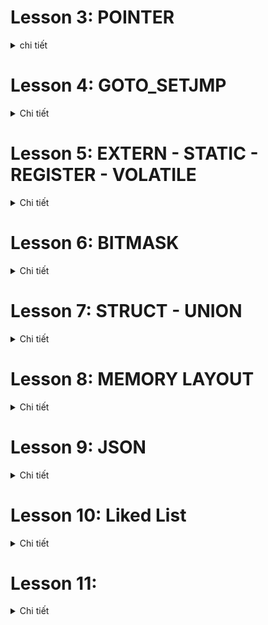 # Lesson 3: POINTER

<details>
  <summary>chi tiết</summary

## 1. Pointer
 Kích thước pointer: kích thước của pointer phụ thuộc vào kiến trúc máy tính thực thi
+ Kiến trúc x86, con trỏ sẽ có kích thước 32-bit (4 bytes)
+ Kiến trúc x64, con trỏ sẽ có kích thước 64-bit (8 bytes)
  
Định nghĩa: Biến con trỏ là một biến có giá trị là địa chỉ của một biết khác ( chứa địa chỉ của một biến khác). Biến bình thường thì chỉ lưu giá trị
    
```c
int main{
    int var = 10;  //bien binh thuong
    int *ptr;      //bien con tro
    ptr = &var;    // bien con tro lay dia chi cua bien var

    //ex1: pointer
    int a = 10;
    int array[]={1,2,4,5};

    int *ptr = array;

    printf("Dia chi a: %p \n", &a);
    printf("gia tri tai dia chi: %d\n",*ptr);
    printf("Dia chi Tong: %p \n", &tong);
    printf("Dia chi array: %p\n",array);
}
```
## 2. function pointer
#### Con trỏ hàm là 1 con trỏ lưu trữ địa chỉ của 1 hàm mà nó đang trỏ đến. Nó cũng có thể truyền một fumctiom như một đối số cho function khác.
```c
#include<stdio.h>
void tong(int a, int b){
    printf("Tong %d va %d = %d\n",a,b,a+b);
}
void hieu(int a, int b){
    printf("hieu %d va %d = %d\n",a,b,a-b);
}
void tich(int a, int b){
    printf("tich %d va %d = %d\n",a,b,a*b);
}
void thuong(int a, int b){
    printf("thuong %d va %d = %f\n",a,b,a/(double)b);
}
void TinhToan(void (*phepToan)(int,int),int a, int b){
    printf("Chuong trinh tinh toan:\n");
    phepToan(a,b);
}
int main (int argc, char const *argv[]){
//ex2: func pointer
    void (*phepToan[])(int,int) = {&tong, &hieu, &tich, &thuong};

    phepToan[0](7,5);
    phepToan[1](7,5);
    phepToan[2](7,5);
    phepToan[3](7,5);

    TinhToan(&tong,27,65);
    TinhToan(&hieu,27,65);
    TinhToan(&thuong,27,65);

    char (*text)() = &display;
    printf("Test: %c\n",text());
    return 0;
}
```

## 3.Type pointer
#### Các kiểu dữ liệu của con trỏ cho thấy con trỏ đang lưu trữ dữ giá trị kiểu giữ liệu nào tại địa chỉ đó.
#### VD: char *ptr; đây là con trỏ kiểu char nó sẽ sử dụng 1 byte địa chỉ tương úng để chứa giá trị. Nếu có các giá trị xếp liên tiếp (như kiểu mảng, kiểu chuỗi) thì xác định theo độ lệch địa chỉ cũng dựa vào kiểu dữ liệu của con trỏ đó, từ đó việc dịch địa chỉ để lấy giá trị trong 1 chuỗi các giá trị liên tiếp mới chính xác.
#### con trỏ kiểu void có thể trỏ đến tất các các con trỏ, địa chỉ khác mà không cần quan tâm đến kiểu dữ liệu của con trỏ, địa chỉ đó.
```c
#include<stdio.h>
int main (int argc, char const *argv[]){
//ex3: type pointer 
    int var_int = 50;
    char var_char = 'A';
    double var_double = 10.5;
    
    int *ptr;
    char *ptr_char;
    float *ptr_float;
    double *ptr_double;

    void *ptr_void;

    ptr_void = &tong;
    ((void (*)(int,int))ptr_void)(3,4);

    ptr_void = &var_char;
    printf("Dia chi: %p, int: %c\n",ptr_void,*(char *)ptr_void);    
    ptr_void = &var_double;
    printf("Dia chi: %p, int: %f\n",ptr_void,*(double *)ptr_void);    
    ptr_void = &var_int;
    printf("Dia chi: %p, int: %d\n",ptr_void,*(int *)ptr_void);     
    return 0;
}
```

## 4.Pass by value và Pass by reference
#### Khi truyền các đối số vào 1 hàm thì:
#### -Nếu truyền int a, int b (Pass by value) thì khi hàm đó được gọi, các đối số truyền vào sẽ được khởi tạo 1 bản sao của nó hoàn toàn không liên quan đến các đối số đã truyền vào lúc đầu, các bản sao đó sẽ được thực thi trong hàm và được xóa khi kết thúc hàm vì vậy giá trị của các đối số lúc truyền vào sẽ không bị thay đổi.
#### - Nếu truyền int *a, int *b (Pass by reference) thì khi hàm đó được gọi, các đối số truyền vào sẽ có giá trị chính là địa chỉ cuả các đối số truyền vào đó, lên khi thực thi trong hàm thay đổi giá trị của biến thông qua địa chỉ sẽ thay đổi hoàn toán giá trị của biến đó, kế cả khi thoát khỏi hàm.
#### - Con trỏ hằng: là 1 biến con trỏ trỏ vào 1 giá trị hằng, vì vậy không thể thay đổi giá trị của hằng đó kể cả thông qua con trỏ, còn ta vẫn có thể sử dụng các con trỏ khác để trỏ vào hằng đó.
#### - Hằng con trỏ: là 1 biền con trỏ kiểu hằng (không thể thay đổi giá trị tại nó được lưu trong bộ nhớ vùng data segment) vì vậy khi dã gán cho nó 1 địa chỉ để trỏ vào thì ta không thể thay đổi địa chỉ trỏ vào đó hay nói cách khác ta không thể trỏ đến giá trị khác nữa. còn giá trị trỏ vào vẫn có thể thay đổi giá trị.
```c
#include<stdio.h>
void swap(int a, int b){    //int a=10, int b=20, 0xc3=10 va 0xc4=20
    int c;
    c = a;
    a = b;
    b = c;
}

void swap2(int *a, int *b){     //int *a=0x01  int *b=0x02
    int c;
    c = *a;
    *a = *b;
    *b = c;
}
int main (int argc, char const *argv[]){
//ex4: tham chieu bien, con tro hang, hang con tro
    int x = 10, y = 20;     //0x01=10 0x02=20
    printf("x=%d, y=%d\n",x,y);

    swap2(&x,&y);
    printf("x=%d, y=%d\n",x,y);

    printf("String: %s\n",string);

    // display2(string);
    // printf("String: %s\n",string);
    return 0;
}
```

## 5.NULL Pointer 
#### là con trỏ trỏ đến vùng nhớ bằng không hay nói cách khác nó không trỏ đến bất kì đối tượng hay vùng nhớ nào. nó được ứng dụng cho việc khai báo các con trỏ ban đầu khi chưa có đối tượng trỏ cụ thể để tránh trỏ vào các vùng nhớ rác không mong muốn gây lỗi hệ thống.

## 6.Pointer to pointer
</details>








# Lesson 4: GOTO_SETJMP
<details>
  <summary>Chi tiết</summary>

  # 1. goto
  ## Định nghĩa: 
  "goto" là một từ khóa trong C, câu lệnh goto là một câu lệnh nhảy (jump) vô điều kiện. Khi sử dụng câu lệnh nó sẽ nhảy đến một nhãn đã đặt trước đó.
việc nhảy vô điều kiện như vậy khiến ta rất dể dàng sử dụng để kiểm soát flow của chương trình, nhưng nếu lạm dụng nó có thể khiến cho chương trình trở lên khó đọc và bảo trì.
  ### Ví Dụ
 ```c
#include<stdio.h>

int main(int argc,char const *argv[]){

    batdau:
    for (int i = 0; i < 10; i++)
    {

        printf("i = %d\n",i);
        if(i == 5){
            goto batdau;
        }
    }
    return 0;
}
```
Trong ví dụ này sau khi i tiến tới 5 nó sẽ đọc đến câu lệnh goto để nhảy đến nhãn "batdau" và lại bắt đầu vòng lặp từ i = 0, vì vậy vòng lặp này sẽ chạy vô hạn từ 0 đến 5 và quay lại.

  ## Ưu điểm của goto
  ### Tự tạo 1 vòng lặp cơ bản
  goto có thể được sử dụng để tạo một vòng lặp đơn giản bằng cách gắn nhãn nhảy và kiểm tra điều kiện thoát.
  ### Ví Dụ
```c
#include <stdio.h>
int main() {
    int i = 0;

    start:
        if (i >= 5) {
            goto end; 
        }
        printf("%d ", i);
        i++;
        goto start;
    end:
        printf("\n");
    return 0;
}
```
Khi i đạt đến giá trị 5, control sẽ chuyển đến nhãn "end" và kết thúc chương trình.

  ### Thoát khỏi vòng lặp nhiều cấp độ
Nhiều trường hợp có nhiều vòng lặp lồng nhau, khi đó để thoát khỏi toàn bộ hoặc 1 số vòng lặp sẽ rất khó khăn, ta sẽ phải kiểm tra điều kiện thoát vòng lặp liên tục ở các vòng lặp sau đó. Để giải quyết việc này ta có thể sử dụng goto để nhảy đến 1 nhãn đã đặt ở nơi cần thoát ra.
  ### Ví Dụ
```c
for (int i = 0; i < 10; ++i) {
    for (int j = 0; j < 10; ++j) {
        if (some_condition(i, j)) {
            goto exit_loops;
        }
    }
}
exit_loops:
```
  
### Xử lý lỗi và giải phóng bộ nhớ
Trong trường hợp xử lý lỗi, có thể sử dụng goto để dễ dàng giải phóng bộ nhớ đã được cấp phát trước khi thoát khỏi hàm.
### Ví Dụ
```c
void process_data() {
    int *data = malloc(sizeof(int) * 100);
    if (data == NULL) {
        goto cleanup;
    }
    cleanup:
    free(data);
}

```
  ### Implement Finite State Machines (FSM)
Trong một số trường hợp, đặc biệt là khi triển khai Finite State Machines, goto có thể được sử dụng để chuyển đến các trạng thái khác nhau một cách dễ dàng khi thỏa mãn điều kiện đề ra trước đó, ta có thể cho nó nhảy sang xử lý các điều kiện khác.
### Ví Dụ
```c
switch (current_state) {
    case STATE_A:
        // Xử lý State A
        if (condition) {
            goto STATE_B;
        }
        break;
    case STATE_B:
        break;
}

```
   ## Nhược điểm của goto
  + Việc sử dụng câu lệnh goto không được khuyến khích vì nó làm cho logic chương trình trở nên rất phức tạp.
  + Việc sử dụng goto làm cho việc theo dõi dòng chảy của chương trình trở nên rất khó khăn.
  + Việc sử dụng goto làm cho nhiệm vụ phân tích và xác minh tính đúng đắn của các chương trình (đặc biệt là các chương trình liên quan đến vòng lặp) trở nên rất khó khăn.
  + Việc sử dụng goto có thể tránh được một cách đơn giản bằng cách sử dụng câu lệnh break và continue .

# 2. setjmp.h
  ## Định nghĩa: 
  "setjmp.h" là một thư viện trong C cung cấp các hàm để xử lý các ngoại lệ theo mong muốn. có 2 hàm chính là setjmp và longjmp để thực hiện xử lý các ngoại lệ.
```c
setjmp(buf) == 0
longjmp(buf,(x))
```
  ## Ví Dụ:
```c
#include<stdio.h>
#include<setjmp.h>

jmp_buf buf;
int exception_code;

int main(){

    exception_code = setjmp(buf);

    //ex1
    if (exception_code == 2);
    {
        printf("Nhay den 2\n");
        //exit();

    }
    printf("Test: %d\n",exception_code);

    longjmp(buf,2);

    printf("Thoat\n");
    return 0;
}
```
khi khời tạo setjmp(buf); giá trị exception_code sẽ bằng 0;
sau khi hệ thống xử lý đến dòng longjmp(buf,2) lệnh này sẽ nhảy đến vị trí khởi tạo ban đầu và thay đổi giá trị exception_code thành 2 chính vì vậy nó sẽ nhảy vào if và in ra dòng nhảy đến 2.

## Xử lý ngoại lệ:
Từ các ứng dụng của 2 hàm trên ta define chúng thành 3 từ khóa chính với cấu trúc TRY CATCH (bắt lỗi và xử lý lỗi) giống với các ngôn ngứ bậc cao như sau.

```c
#define TRY         if((exception_code=setjmp(buf))==0)
#define CATCH(x)    else if(exception_code == (x))
#define THROW(x)    longjmp(buf,(x))
```
Sau đó khi cần xử lý lỗi ta dùng TRY và bắt lỗi ta dùng CATCH. Xác định lỗi, gán giá trị lỗi và nhảy đến xử lý lỗi ta dùng THROW.
```c
#include<stdio.h>
#include<setjmp.h>

jmp_buf buf;
int exception_code;

#define TRY         if((exception_code=setjmp(buf))==0)
#define CATCH(x)    else if(exception_code == (x))
#define THROW(x)    longjmp(buf,(x))

double thuong(int a, int b){
    if(b == 0){
        // longjmp(buf,1);
        THROW(1);   
    }
    return a/(double)b;
}

int checkArray(int array[], int size)
{
    if(size <= 0){
        // longjmp(buf,2);//đặt mã lỗi là 2
        THROW(2);
    }
    return 1;
}

int main(){
    TRY
    {
        int array[0];
        // ketqua = thuong(8,0);
        // printf("Ket qua %f\n",ketqua);
        checkArray(array, 0);
    }
    CATCH(1){
        printf("ERROR! Mau bang 0\n");
    }
    CATCH(2)
    {
        printf("ERROR! Aray bang 0\n");
    }
    return 0;
}
```
</details>











# Lesson 5: EXTERN - STATIC - REGISTER - VOLATILE
<details>
  <summary>Chi tiết</summary>

  ### 1. Extern
  Trong một project thường được chia nhỏ các file để biên dịch riêng lẻ sau đó kết hợp với nhau, việc này nhằm tăng tốc độ biên dịch của các chương trình lớn.
  Vì vậy để sử dụng được một Biến Toàn Cục hay một hàm từ một file khác ta có thể sử dụng "extern" để khai báo lại biến đó trong file cần sử dụng.
  Tóm lại, Extern là: Tham chiếu của một biến toàn cục hoặc 1 hàm nào đó đã được định nghĩa ở phạm vi bên ngoài file đó. (chỉ khai báo chứ không định nghĩa giá trị).
```c
extern <kiểu dữ liệu>  <tên biến>;
extern <kiểu dữ liệu>  <tên hàm>(các parameter truyền vào hàm đó);
```

  ### 2. Static
  Biến static hay còn được gọi là biến tĩnh có 2 loại:
  #### 2.1 Static local variable
  Khi biến được khởi tạo với từ khóa "static" nó sẽ được lưu trữ trong vùng nhớ static,globle và sẽ tồn tại trong suốt vòng đời của chương trình ngay cả khi kết thúc hàm chứa nó. Chính vì vậy khi được khởi tạo lần đầu tiên nó sẽ khởi tạo duy nhất 1 lần, với các lần khởi tạo tiếp theo sẽ bị bỏ qua.
  ```c
//exemple
void count(){
    static int a = 0;
    printf("a = %d\n",a);
    a++;
}
int main(int argv, char const *argc[])
{
    count();
    count();
    count();
    return 0;
}
```
OUTPUT:
```
a = 0
a = 1
a = 2
```
  #### 2.1 Static globle variable and function
  Các biến toàn cục hay hàm sử dụng từ khóa "static" thì khi đó phạm vi sử dụng giới hạn trong File khởi tạo đó, phạm vị bên ngoài file sẽ không thể sử dụng kể cả sử dụng "extern" để truy xuất. Chính bởi vậy nó có tác dụng không cho người dùng khác truy cập từ bên ngoài file vào các hàm phụ hỗ trợ các hàm chính. Đó là ứng dụng để tạo ra các thư viện.
  ```c
static int num;
static void count(){
    int a = 0;
    printf("a = %d\n",a);
    a++;
}
```

  ### 3. Register
  Các biến được khai báo với tử khóa này sẽ được lưu trong thanh ghi register thay vì lưu trong ram, nó sẽ giúp tốc độ tính toán nhanh hơn bình thường

  ### 4. Volatile
  Các biến được khai báo với tử khóa này sẽ thông báo cho chương trình không được phép tối ưu hóa biến đó trong quá trình biên dịch tránh gây lỗi không mong muốn và rất khó phát hiện.
  Một ưu điểm quan trong ứng dụng trong RTOS đó là khi có nhiều luồng chương trình chạy đồng thời, nếu cùng một mảng chạy 2 tác vụ khác nhau khi đang ghi dở vào hàm ở tác vụ 1 mà nhảy sang tác vụ 2 ghi vẫn vào hàm đó thì giá trị ban đầu ghi sẽ bị ghi đè mất và khi quay lại sẽ gây sai dữ liệu. Vì vây ta bắt buộc sử dụng "volatile" để bắt tác vụ đó thực hiện lại từ đầu nếu đang làm dở mà nhảy đi và quay lại.

</details>













# Lesson 6: BITMASK
<details>
  <summary>Chi tiết</summary>
  
  #### Bitmask "mặt nạ bit" là một kỹ thuật sử dụng thao tác với các bit để set, clear, get 1 bit bất kỳ trong 1 thanh ghi bằng cách sử dụng các phép toán logic.
  ### 1. AND bitwise
  - ký hiệu là "&".
  - Được sử dụng để như một phép nhân, với đầu ra là 1 nếu cả 2 bit đầu vào là 1
```c
int result = num1 & num2;
```
Example:
```
0 & 0 = 0
0 & 1 = 0
1 & 0 = 0
1 & 1 = 1

  0b11110011
~ 0b11001011
= 0b11000011
```
  ### 2. OR bitwise
  - ký hiệu là "|".
  - Được sử dụng để như một phép cộng, với đầu ra là 0 nếu cả 2 bit đầu vào là 0
  
```c
int result = num1 | num2;
```
Example:
```
0 | 0 = 0
0 | 1 = 1
1 | 0 = 1
1 | 1 = 1

  0b11110011
| 0b11001011
= 0b11111011
```
  ### 3. XOR bitwise
  - ký hiệu là "^".
  - Với đầu ra là 1 nếu 2 bit đầu vào là khác nhau ( 0 với 1)
  
```c
int result = num1 ^ num2;
```
Example:
```
0 ^ 0 = 0
0 ^ 1 = 1
1 ^ 0 = 1
1 ^ 1 = 0

  0b11110011
^ 0b11001011
= 0b00111000
```

  ### 4. NOT bitwise
  - ký hiệu là "~".
  - Được sử dụng để đào toàn bộ các bit của biến đó.
```c
int result = ~num;
```
Example:
```
~ 0 = 1
~ 1 = 0
~ 0b11110011 = 0b00001100
```

### 5. Shift left bitwise
  - ký hiệu là "<<".
  - Được sử dụng để dịch chuyển bit sang trái n bit tương đương với x (2^n).
```c
int result = num << n;
```
Example:
```
1 << 3 = 0b00000001 << 3 = 0b00001000 = 1 x 2^3
5 << 2 = 0b00000101 << 2 = 0b00010100 = 1 x 2^2 + 1 x 2^4 = 5 x 2^2
```
### 6. Shift right bitwise
  - ký hiệu là ">>".
  - Được sử dụng để dịch chuyển bit sang phải n bit tương đương với / (2^n).
```c
int result = num >> n;
```
Example:
```
11 >> 3 = 0b00001011 >> 3 = 0b00000001 = 11 / 2^3 = 1
15 >> 2 = 0b00001111 >> 2 = 0b00000011 = 15 / 2^2 = 3
```

</details>













# Lesson 7: STRUCT - UNION 
<details>
  <summary>Chi tiết</summary>

  ### Struct
  Struct là 1 kiểu dữ liệu tự định nghĩa và được sử dụng để lưu trữ các biến có kiểu dữ liệu khác nhau ở một đối tượng duy nhất.
  - Các biến sẽ được lưu trữ liên tục trên bộ nhớ và tên của Struct chính là con trỏ trỏ và địa chỉ của phần tử đầu tiên.
  - Kích thước của struct sẽ phụ thuộc và kích thước của các dữ liệu bên trong nó và phần PADDING.
  - PADDING: khi lưu trữ các dữ liệu sẽ được lưu lần lượt vào block ( kích thước của block phụ thuộc vào kích thước của kiểu dữ liệu lớn nhất trong struct). Nếu dữ liệu tiếp theo nào đó cần được lưu trữ có kích thước lớn hơn phần dư còn lại của block ( ví dụ block có kích thước 4 byte sau khi lưu 2 biến 1 byte còn thừa 2 byte nhưng biến tiếp theo càn lưu trữ lại có kích thước 4 byte > 2 byte còn lại), khi đó padding sẽ được thêm vào phần dư của block đó (2 byte padding) và dữ liệu sẽ được đẩy sang  block mới.

Example:
```c
typedef struct 
{                       // 1 block = 4 byte                                                  1 byte  1 byte  1 byte 1 byte
    uint16_t var1;      // 2 byte  2 < 4 byte dư                                 block 1:   //-var1-//-var1-//--dư--//--dư--//      => còn 2 byte dư
    uint8_t var2;       // 1 byte  1 < 2 byte dư                                 block 1:   //-var1-//-var1-//-var2-//-padding-//   => còn 1 byte dư
    uint32_t var3;      // 4 byte  4 > 1 byte dư => 1 byte padding =>     chuyển block 2:   //-var3-//-var3-//-var3-//-var3-//
}frame;                 // => size = số block cần dùng * kích thước của block = 2 * 4 = 8 byte

int main()
{
    printf("Kich thuoc: %d byte\n",sizeof(frame);
    return 0;
}
```
OUTPUT:
```
Kich thuoc: 8 byte
```

  ### Bit Field
  Bit fields trong C là các thành viên của một struct có kích thước được chỉ định dưới dạng số bit thay vì số byte. Chúng cho phép bạn lưu trữ nhiều giá trị nhỏ trong một không gian bộ nhớ nhỏ gọn hơn so với việc sử dụng các kiểu dữ liệu thông thường. Và địa chỉ của chúng vẫn được lưu trữ lần lượt liên tục trên bộ nhớ.
  ```c
struct MyStruct {
    unsigned int field1 : 1;  // 1 bit
    unsigned int field2 : 4;  // 4 bits
    unsigned int field3 : 3;  // 3 bits
};
```
Các biến được định nghĩa với độ rộng xác định trước được gọi là trường bit (bit field). Một trường bit có thể chứa nhiều hơn một bit nhưng độ rộng này phải nhỏ hơn hoặc bằng độ rộng bit của kiểu.

  ### Union
  Tương tự như Struct, Union là một kiểu dữ liệu trong C cho phép bạn lưu trữ các biến khác nhau, nhưng chỉ tại một vị trí bộ nhớ. 
  - Union chỉ có thể lưu trữ một trong các biến thành viên của nó tại một thời điểm.
  - Điều này giúp tiết kiệm bộ nhớ khi bạn cần lưu trữ các loại dữ liệu khác nhau nhưng không cần lưu trữ tất cả cùng một lúc.
  - Kích thước của Union là kích thước của biến có kích thước lớn nhất và toàn bộ các biến trong đó sẽ sử dụng cùng một vùng địa chỉ đó.

```c
typedef union 
{
    uint16_t var1;      // 2 byte
    uint8_t var2;       // 1 byte
    uint32_t var3;      // 4 byte
}frame;
int main()
{
    printf("Kich thuoc: %d byte\n",sizeof(frame);
    return 0;
}
```
OUTPUT:
```
Kich thuoc: 4 byte
```

Example:
```c
typedef union 
{
    uint16_t var1;      // 2 byte
    uint8_t var2;       // 1 byte
    uint32_t var3;      // 4 byte
}frame;
int main()
{                                           //                                 LSB                          MSB
    frame test;                             //  data in 4 byte address:   //--------//--------//--------//--------//

    test.var3 = 243534;                     // 0x03B74E    =>     Data:   //---4E---//---B7---//---03---//---00---//  


    printf("test.var1: %p\n",test.var1);    // 2 byte data tu LSB         //---4E--//---B7---//                             => 0xB74E
    printf("test.var2: %p\n",test.var2);    // 1 byte data tu LSB         //---4E---//                                      => 0x4E
    printf("test.var3: %p\n",test.var3);    // 4 byte data tu LSB         //---4E---//---B7---//---03---//---00---//        => 0x3B74E
    return 0;
}
```
OUTPUT:
```
test.var1: 0000B74E
test.var2: 0000004E
test.var3: 0003B74E
```
vì các thành viên chia sẻ cùng 1 vị trí bộ nhó lên khi khai báo cho biến có kích thước lớn nhất, sau đó ta lấy giá trị của các biến thành viên khác thì khi đó nó sẽ đọc các byte giá trị của biến có kích thước lớn nhất đó theo kích thước của biến thành viên cần hiển thị. 

</details>









# Lesson 8: MEMORY LAYOUT
<details>
  <summary>Chi tiết</summary>

Khi viết một chương trình C/C++ thì source code (file.h, file.c, file.exe, .....) sẽ được lưu trữ trong bộ nhớ FLASH hoặc SSD, còn khi chương trình được thực thi các mã nguồn code sẽ được biên dịch vào mã mãy và được đưa vào bộ nhớ RAM để thực thi. Bộ nhớ của chương trình có thể chia thành các phần như sau:
  ### 1. Text Segment
  Đây là vùng địa chỉ thấp nhất lưu trữ mã lệnh của chương trình.
  - lưu trữ các biến const và dữ liệu trong con trỏ chuỗi khai báo như sau: char *ptr = "abc";
  - Vùng này chỉ có thể đọc và thực thi chứ không thể sửa được dữ liệu.

  ### 2. Data Segment
  Đây là vùng nhớ nằm phía trên của Text Segment:
  - Chứa các biến global và biến static
  - Có quyền truy cập cả đọc và ghi.
  - Các biến này sẽ được thu hồi sau khi kết thúc toàn bộ chương trình.

  Phân vùng này còn phân ra 2 làm phân vùng nhỏ là BSS và DS:
  - BSS: chứa các biến global và biến static không khai báo giá trị khởi tạo hoặc khai báo giá trị khởi tạo bằng 0.
  - DS: chứa các biến global và biến static khai báo giá trị khởi tạo khác 0.

  ### 3. Heap Segment
  Đây là vùng nhớ nằm trên Data Segment, kích thước của vùng nhớ có thể thay đổi được tùy thuộc vào từng chương trình.
  - Dùng cho cấp phát bộ nhớ động.
  - Được cấp phát và giải phóng bằng các hàm như: malloc(), calloc(), realloc(), và free().
  - Bộ nhớ do người dùng tự quản lý. Vì vậy cần tự thu hồi vùng bộ nhớ Heap đã cấp phát khi không còn sử dụng để tránh hiện tượng MEMORY LEAK.\
 
  ### 4. Stack Segment
  Đây là vùng nhớ nằm trên cùng có cấu trúc LIFO (last in first out) và được cấp phát bởi hệ thống
  - Dùng quản lý các biến cục bộ và các lời gọi hàm.
  - Có quyền đọc và ghi dữ liệu.
  - Mỗi khi hàm được gọi, Stack sẽ cấp phát một khối bộ nhớ (stack frame) cho hàm đó để thực hiện quá trình Stacking và Unstacking.
  - Sau khi thoát khỏi hàm frame stack sẽ được tự động giải phóng bởi hệ thống.
  - Nếu ta sử dụng quá nhiều biến cục bộ hoặc hàm lồng nhau thì có thể sẽ hết bộ nhớ Stack và xảy ra lỗi Stack Over Flow. ví dụ như hàm đệ quy vô hạn.
  
```c
void deQuy() {
    deQuy();
}

int main() {
    deQuy();
    return 0;
}
```
  ### 5. Cấp phát động và giải phóng bộ nhớ
  #### 5.1 Hàm malloc()
  - Hàm malloc() là hàm sử dụng để cấp phát 1 mảng liên tục trong bộ nhớ theo kích thước byte mong muốn.
  - Giá trị trả về của hàm là một con trỏ kiểu void vì vậy ta sẽ phải ép kiểu sang kiểu dữ liệu cần dùng. Trả về NULL nếu không thành công.
  - Vì hàm này không xóa (clear) hoặc sửa đổi (modify) bộ nhớ, do đó nội dung của bộ nhớ được cấp phát sẽ được xem như là chứa rác.
  ```c
    uint8_t *ptr = NULL;
    ptr = (uint8_t*)malloc(4 * sizeof(uint8_t));
    for (int i = 0; i < 4; i++)
    {
        printf("Gia tri: %d\n",ptr + i);
    }
```

  #### 5.2 Hàm calloc()
  - Hàm calloc cũng tương tự như malloc nhưng calloc cấp phát (allocate) và xóa (clear) bộ nhớ cùng lúc.
  - Cấp phát 1 bộ nhớ bằng với số phần tử cấp phát * kích thước kiểu dữ liệu.
    ```c
    int *ptr = calloc(5,sizeof(int));
    ```
  Ta cũng có thể sử dụng hàm malloc() và memset() để thay thế cho calloc(). Hàm memset sẽ thay đổi giá trị trong một buffer. 
  - Đối số đầu tiên là con trỏ tới buffer cần điều chỉnh nội dung. Đối số thứ hai là giá trị để thay đổi nội dung của buffer, và đối số cuối cùng là số byte bị thay đổi.
  ```c
  int *ptr = malloc(5 * sizeof(int));
  memset(ptr, 0, 5* sizeof(int));
```

  #### 5.3 Hàm realloc()
  - Hàm cấp phát lại kích thước của 1 mảng động trước đó khi ta muốn thay đổi kích thước ban đầu của mảng cấp phát. Kích thước được yêu cầu có thể nhỏ hơn hoặc lớn hơn lượng cấp phát đang có.
  - Nếu bộ nhớ mới được yêu cầu cấp phát nhỏ hơn bộ nhớ hiện tại, thì phần bộ nhớ dư bị trả lại heap.
  - Nếu kích thước lớn hơn hiện tại, nếu được thì, bộ nhớ sẽ được cấp phát thêm ngay sau vị trí cấp phát hiện tại.
  - Nhưng nếu vị trí hiện tại không đủ bộ nhớ thì, bộ nhớ được sẽ được cấp phát ở vị trí mới trong heap và dữ liệu cũ được copy sang vùng mới.

Cú pháp khai báo:
```c
uint16_t ptr = realloc(ptr, 6 * sizeof(uint16_t));
```
Example:
```c
#include<stdio.h>
#include<stdlib.h>
#include<stdint.h>
void test2()
{
    int *array = (int*)malloc(sizeof(int) * 2);
    printf("dia chi array[0]: %p\n", array);
    printf("dia chi array[1]: %p\n", array + 1);

    int *array1 = (int*)malloc(sizeof(int) * 2);
    printf("dia chi array1[0]: %p\n", array1);
    printf("dia chi array1[1]: %p\n", array1 + 1);

    array = (int*)realloc(array,sizeof(int) * 4);
    printf("dia chi array[0]: %p\n", array);
    printf("dia chi array[1]: %p\n", array + 1);

    free(array);
    free(array1);
}

int main()
{
  test2();
  return 0;
}
```
Ouput:
```
dia chi array[0]: 00A71B00
dia chi array[1]: 00A71B04
dia chi array1[0]: 00A71B10
dia chi array1[1]: 00A71B14
dia chi array[0]: 00A71B20
dia chi array[1]: 00A71B24
```

  ### 6. Memori leaks
  Lỗi rò rỉ bộ nh xảy ra khi bộ nhớ được cấp phát không bao giờ được sử dụng lại nhưng lại không được giải phóng. Vì vậy các vùng bộ nhớ đó không thể đòi lại và sử dụng được nữa. Nếu bộ nhớ cứ liên tục được cấp phát     rồi mất, thì chương trình sẽ đến lúc ngưng hoạt động. Điều này xảy ra khi:
  - Bị mất địa chỉ bộ nhớ (losing the address).
  - Hàm free() không bao giờ được sử dụng hoặc rò rỉ ẩn (hidden leak).

Example:
```c
char *ptr;
while (1) {
    ptr = (char*) malloc(1000000);
    printf("Allocating\n");
}
```

#### 6.1 Bị mất địa chỉ bộ nhớ (losing the address)
```c
void test2()
{
    int *array = (int*)malloc(sizeof(int) * 2);
    printf("dia chi array[0]: %p\n", array);
    printf("dia chi array[1]: %p\n", array + 1);

    array = (int*)malloc(sizeof(int) * 2);
    printf("dia chi array[0]: %p\n", array);
    printf("dia chi array[1]: %p\n", array + 1);

    free(array);
}
int main()
{
    test2();
    printf("------------------------\n");
    test2();
    return 0;
}
```
OUTPUT:
```
dia chi array[0]: 009E1B00
dia chi array[1]: 009E1B04
dia chi array[0]: 009E1B10
dia chi array[1]: 009E1B14
------------------------
dia chi array[0]: 009E1B10
dia chi array[1]: 009E1B14
dia chi array[0]: 009E1B20
dia chi array[1]: 009E1B24
```
Như ta đã thấy, Khi array được gán tiếp một địa chỉ mới. Địa chỉ của lần cấp phát bộ nhớ đầu tiên bị mất khi array được cấp phát bộ nhớ lần thứ hai. Chính vì vậy không có con trỏ nào trỏ vào phân vùng địa chỉ cũ của array vì vậy không thể giải phóng nó và nó sẽ bị mất đi truy cập trong khi vẫn bị đánh dấu là đang sử dụng và ta không thể sử dụng lại nó nữa.

#### 6.2 Rò rỉ ẩn (hidden leak)
Nó thể xảy ra khi giải phóng những cấu trúc (structure) được tạo bằng cách sử dụng từ khóa struct. Nếu trong structure chứa con trỏ tới bộ nhớ cấp phát động, thì những con trỏ này phải được giải phóng trước khi structure được giải phóng. nếu không ta sẽ mất con trỏ trò vào vùng đó khi giải phóng truct trước.

</details>













# Lesson 9: JSON
<details>
  <summary>Chi tiết</summary>

  ### Định nghĩa
  - JSON là viết tắt của "JavaScript Object Notation" (Ghi chú về Đối tượng JavaScript).
  - Đây là một định dạng truyền tải dữ liệu phổ biến trong lập trình và giao tiếp giữa các máy chủ và trình duyệt web, cũng như giữa các hệ thống khác nhau.
  - JSON được thiết kế để dễ đọc và dễ viết cho con người, cũng như dễ dàng để phân tích và tạo ra cho máy tính.

```json
{
  "name": "John Doe",
  "age": 30.1234,
  "city": "New York",
  "isStudent": true,
  "grades": [85, 90, 78]
}

```

  ### Cấu trúc
  - Định dạng JSON sử dụng các cặp key – value để dữ liệu sử dụng.
  - Nó hỗ trợ các cấu trúc dữ liệu như đối tượng và mảng.
  - Chuỗi JSON được bao lại bởi dấu ngoặc nhọn {}.
  - Các key, valuecủa JSON bắt buộc phải đặt trong dấu nháy kép “.
  - Nếu có nhiều dữ liệu thì dùng dấu phẩy , để ngăn cách.
  - Value cho phép các kiểu dữ liệu cơ bản: numbers, String, Booleans, arrays, objects, null.
```c
typedef enum {
    JSON_NULL,
    JSON_BOOLEAN,
    JSON_NUMBER,
    JSON_STRING,
    JSON_ARRAY,
    JSON_OBJECT
} JsonType;

typedef struct JsonValue {
    JsonType type;
    union 
    {
        int boolean;
        double number;
        char *string;
        struct 
        {
            struct JsonValue *values;
            size_t count;
        } array;
        struct 
        {
            char **keys;
            struct JsonValue *values;
            size_t count;
        } object;
    } value;
} JsonValue;
```

</details>











# Lesson 10: Liked List
<details>
  <summary>Chi tiết</summary>


  ### 1. Định Nghĩa
  - Linked list là một cấu trúc dữ liệu trong lập trình máy tính, được sử dụng để tổ chức và lưu trữ dữ liệu. 
  - Một linked list bao gồm một chuỗi các "nút" (nodes), mỗi nút là một cấu trúc có hai thành phần:
    + Thành phần dữ liệu: lưu thông tin về bản thân phần tử đó.
    + Thành phần liên kết: lưu địa chỉ phần tử liên kết với nó trong danh sách, nếu phần tử đó là phần tử cuối cùng thì thành phần này bằng NULL.
  #### Cấu trúc của 1 node trong Singly Linked List.
```c
typedef struct node
{
    int value;
    struct node* next;
}node;
```
  
  ### 2. Đặc điểm
  - Được cấp phát bộ nhớ khi chạy chương trình.
  - Có thể thay đổi kích thước qua việc thêm, xóa phần tử.
  - Kích thước tối đa phụ thuộc vào bộ nhớ khả dụng của RAM.
  - Các phần tử được lưu trữ ngẫu nhiên (không liên tiếp) trong RAM.
  - Có hai loại linked list chính:
    + Singly Linked List (Danh sách liên kết đơn): Mỗi nút chỉ chứa một con trỏ đến nút tiếp theo trong chuỗi.
    + Doubly Linked List (Danh sách liên kết đôi): Mỗi nút chứa hai con trỏ, một trỏ đến nút tiếp theo và một trỏ đến nút trước đó.

  
  ### 3. So sánh với array

  |Array (mảng)|Linked List (danh sách liên kết)|
  |:----------|:-----------|
  |- Bộ nhớ được cấp phát liên tiếp nhau|- Bộ nhớ lưu trữ các node không cần liên tiếp nhau, các node chứa con trỏ liên kết đến các node cạnh nó|
  |- Kích thước cố định sau khi cấp phát|- Kích thước linh hoạt, có thể thay đổi bằng cách thêm, xóa node|
  |- Có thể truy cập bất cứ phần tử nào ngay lập tức với số chỉ của nó trong mảng|- Muốn truy cập tới phần tử thứ i phải duyệt danh sách từ vị trí đầu tới i|
  |- Thêm hoặc xóa phần tử rất khó khăn, phải dịch chuyển các phần tử khác để giữ tính liên tiếp trong bộ nhớ|- Thêm xóa rất dễ dàng bằng việc sửa con trỏ liên kết node|
  |- Bố nhớ chỉ cần lưu trữ các phần tử|- Bộ nhớ cần lưu trữ phần tử và con trỏ liên kết => tốn bộ nhớ hơn|
  |- Array được sử dụng khi ta cần sử dụng để lưu trữ mảng với số lượng phần tử đã biết trước và phục vụ truy xuất các phẩn tử ngẫy nhiên nhanh|- Linked list được sử dụng khi ta càn sử dụng để lưu trữ mảng linh hoạt về số lượng và có thể thêm xóa các phần tử vào vị trí bất kì dễ dàng|
  
</details>













# Lesson 11:
<details>
  <summary>Chi tiết</summary>

  ### Tiêu đề phụ 1.3
  Nội dung của tiêu đề phụ 1.3.
  
  ### Tiêu đề phụ 1.3
  Nội dung của tiêu đề phụ 1.3.
  
  ### Tiêu đề phụ 1.3
  Nội dung của tiêu đề phụ 1.3.

</details>
